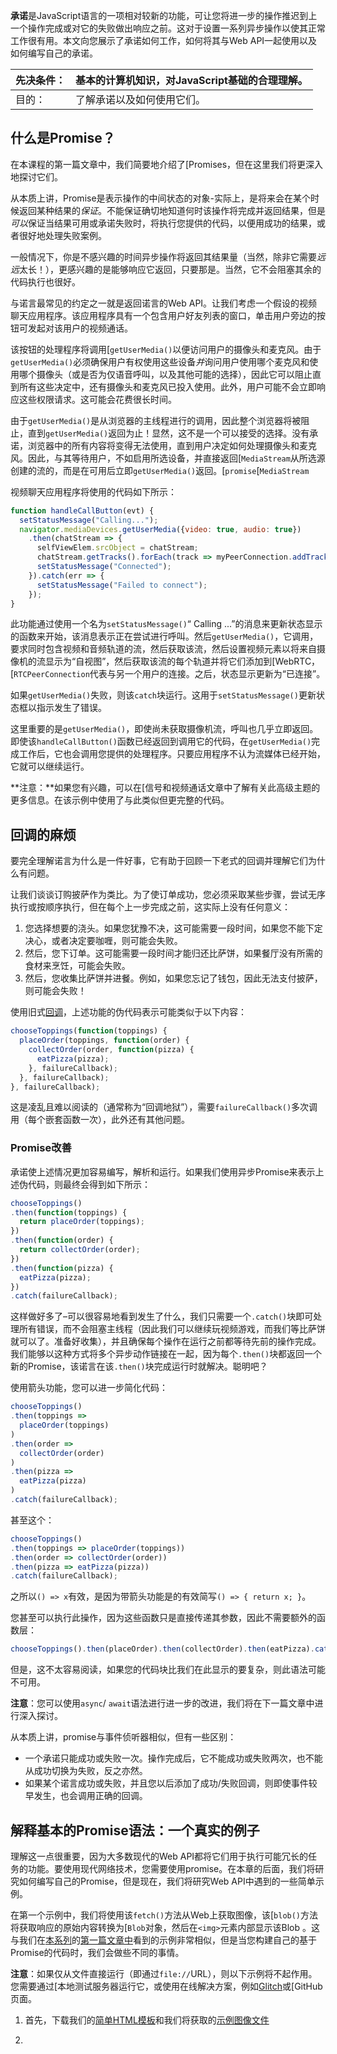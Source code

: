 **承诺**是JavaScript语言的一项相对较新的功能，可让您将进一步的操作推迟到上一个操作完成或对它的失败做出响应之前。这对于设置一系列异步操作以使其正常工作很有用。本文向您展示了承诺如何工作，如何将其与Web API一起使用以及如何编写自己的承诺。

| 先决条件： | 基本的计算机知识，对JavaScript基础的合理理解。 |
| :--------- | ---------------------------------------------- |
| 目的：     | 了解承诺以及如何使用它们。                     |

## 什么是Promise？

在本课程的第一篇文章中，我们简要地介绍了[Promises，但在这里我们将更深入地探讨它们。

从本质上讲，Promise是表示操作的中间状态的对象-实际上，是将来会在某个时候返回某种结果的*保证*。不能保证确切地知道何时该操作将完成并返回结果，但是*可以*保证当结果可用或承诺失败时，将执行您提供的代码，以便用成功的结果，或者很好地处理失败案例。

一般情况下，你是不感兴趣的时间异步操作将返回其结果量（当然，除非它需要*远远*太长！），更感兴趣的是能够响应它返回，只要那是。当然，它不会阻塞其余的代码执行也很好。

与诺言最常见的约定之一就是返回诺言的Web API。让我们考虑一个假设的视频聊天应用程序。该应用程序具有一个包含用户好友列表的窗口，单击用户旁边的按钮可发起对该用户的视频通话。

该按钮的处理程序将调用[`getUserMedia()`以便访问用户的摄像头和麦克风。由于`getUserMedia()`必须确保用户有权使用这些设备*并*询问用户使用哪个麦克风和使用哪个摄像头（或是否为仅语音呼叫，以及其他可能的选择），因此它可以阻止直到所有这些决定中，还有摄像头和麦克风已投入使用。此外，用户可能不会立即响应这些权限请求。这可能会花费很长时间。

由于`getUserMedia()`是从浏览器的主线程进行的调用，因此整个浏览器将被阻止，直到`getUserMedia()`返回为止！显然，这不是一个可以接受的选择。没有承诺，浏览器中的所有内容将变得无法使用，直到用户决定如何处理摄像头和麦克风。因此，与其等待用户，不如启用所选设备，并直接返回[`MediaStream`从所选源创建的流的，而是在可用后立即`getUserMedia()`返回。[`promise`[`MediaStream` 

视频聊天应用程序将使用的代码如下所示：

```js
function handleCallButton(evt) {
  setStatusMessage("Calling...");
  navigator.mediaDevices.getUserMedia({video: true, audio: true})
    .then(chatStream => {
      selfViewElem.srcObject = chatStream;
      chatStream.getTracks().forEach(track => myPeerConnection.addTrack(track, chatStream));
      setStatusMessage("Connected");
    }).catch(err => {
      setStatusMessage("Failed to connect");
    });
}
```

此功能通过使用一个名为`setStatusMessage()`“ Calling ...”的消息来更新状态显示的函数来开始，该消息表示正在尝试进行呼叫。然后`getUserMedia()`，它调用，要求同时包含视频和音频轨道的流，然后获取该流，然后设置视频元素以将来自摄像机的流显示为“自视图”，然后获取该流的每个轨道并将它们添加到[WebRTC， [`RTCPeerConnection`代表与另一个用户的连接。之后，状态显示更新为“已连接”。

如果`getUserMedia()`失败，则该`catch`块运行。这用于`setStatusMessage()`更新状态框以指示发生了错误。

这里重要的是`getUserMedia()`，即使尚未获取摄像机流，呼叫也几乎立即返回。即使该`handleCallButton()`函数已经返回到调用它的代码，在`getUserMedia()`完成工作后，它也会调用您提供的处理程序。只要应用程序不认为流媒体已经开始，它就可以继续运行。

**注意：**如果您有兴趣，可以在[信号和视频通话文章中了解有关此高级主题的更多信息。在该示例中使用了与此类似但更完整的代码。

## 回调的麻烦

要完全理解诺言为什么是一件好事，它有助于回顾一下老式的回调并理解它们为什么有问题。

让我们谈谈订购披萨作为类比。为了使订单成功，您必须采取某些步骤，尝试无序执行或按顺序执行，但在每个上一步完成之前，这实际上没有任何意义：

1. 您选择想要的浇头。如果您犹豫不决，这可能需要一段时间，如果您不能下定决心，或者决定要咖喱，则可能会失败。
2. 然后，您下订单。这可能需要一段时间才能归还比萨饼，如果餐厅没有所需的食材来烹饪，可能会失败。
3. 然后，您收集比萨饼并进餐。例如，如果您忘记了钱包，因此无法支付披萨，则可能会失败！

使用旧式[回调](1/en-US/docs/Learn/JavaScript/Asynchronous/Introducing#Callbacks)，上述功能的伪代码表示可能类似于以下内容：

```js
chooseToppings(function(toppings) {
  placeOrder(toppings, function(order) {
    collectOrder(order, function(pizza) {
      eatPizza(pizza);
    }, failureCallback);
  }, failureCallback);
}, failureCallback);
```

这是凌乱且难以阅读的（通常称为“回调地狱”），需要`failureCallback()`多次调用（每个嵌套函数一次），此外还有其他问题。

### Promise改善



承诺使上述情况更加容易编写，解析和运行。如果我们使用异步Promise来表示上述伪代码，则最终会得到如下所示：

```js
chooseToppings()
.then(function(toppings) {
  return placeOrder(toppings);
})
.then(function(order) {
  return collectOrder(order);
})
.then(function(pizza) {
  eatPizza(pizza);
})
.catch(failureCallback);
```

这样做好多了–可以很容易地看到发生了什么，我们只需要一个`.catch()`块即可处理所有错误，而不会阻塞主线程（因此我们可以继续玩视频游戏，而我们等比萨饼就可以了。准备好收集），并且确保每个操作在运行之前都等待先前的操作完成。我们能够以这种方式将多个异步动作链接在一起，因为每个`.then()`块都返回一个新的Promise，该诺言在该`.then()`块完成运行时就解决。聪明吧？

使用箭头功能，您可以进一步简化代码：

```js
chooseToppings()
.then(toppings =>
  placeOrder(toppings)
)
.then(order =>
  collectOrder(order)
)
.then(pizza =>
  eatPizza(pizza)
)
.catch(failureCallback);
```

甚至这个：

```js
chooseToppings()
.then(toppings => placeOrder(toppings))
.then(order => collectOrder(order))
.then(pizza => eatPizza(pizza))
.catch(failureCallback);
```

之所以`() => x`有效，是因为带箭头功能是的有效简写`() => { return x; }`。

您甚至可以执行此操作，因为这些函数只是直接传递其参数，因此不需要额外的函数层：

```js
chooseToppings().then(placeOrder).then(collectOrder).then(eatPizza).catch(failureCallback);
```

但是，这不太容易阅读，如果您的代码块比我们在此显示的要复杂，则此语法可能不可用。

**注意**：您可以使用`async`/ `await`语法进行进一步的改进，我们将在下一篇文章中进行深入探讨。

从本质上讲，promise与事件侦听器相似，但有一些区别：

- 一个承诺只能成功或失败一次。操作完成后，它不能成功或失败两次，也不能从成功切换为失败，反之亦然。
- 如果某个诺言成功或失败，并且您以后添加了成功/失败回调，则即使事件较早发生，也会调用正确的回调。

## 解释基本的Promise语法：一个真实的例子

理解这一点很重要，因为大多数现代的Web API都将它们用于执行可能冗长的任务的功能。要使用现代网络技术，您需要使用promise。在本章的后面，我们将研究如何编写自己的Promise，但是现在，我们将研究Web API中遇到的一些简单示例。

在第一个示例中，我们将使用该`fetch()`方法从Web上获取图像，该[`blob()`方法将获取响应的原始内容转换为[`Blob`对象，然后在`<img>`元素内部显示该Blob 。这与我们在[本系列](1/en-US/docs/Learn/JavaScript/Asynchronous/Introducing#Asynchronous_JavaScript)的[第一篇文章中](1/en-US/docs/Learn/JavaScript/Asynchronous/Introducing#Asynchronous_JavaScript)看到的示例非常相似，但是当您构建自己的基于Promise的代码时，我们会做些不同的事情。

**注意**：如果仅从文件直接运行（即通过`file://`URL），则以下示例将不起作用。您需要通过[本地测试服务器运行它，或使用在线解决方案，例如[Glitch](https://glitch.com/)或[GitHub页面。

1. 首先，下载我们的[简单HTML模板](https://github.com/mdn/learning-area/blob/master/html/introduction-to-html/getting-started/index.html)和我们将获取的[示例图像文件]()

2. <script>在HTML的底部添加一个元素<body>。

3. 在您的`<script>`元素内，添加以下行：

   ```js
   let promise = fetch('coffee.jpg');
   ```

   这将调用该`fetch()`方法，并将要传递给网络的图像URL作为参数传递给该方法。这也可以将options对象作为可选的第二个参数，但是我们现在仅使用最简单的版本。我们将存储在`fetch()`称为的变量内部返回的Promise对象`promise`。就像我们之前说过的那样，此对象表示一个初始状态既不是成功也不是失败的中间状态-此状态下的诺言的正式术语**尚待确认**。

4. 为了响应成功完成的操作（在这种情况下，当[`Response`返回a时），我们调用`.then()`promise对象的方法。内部的回调`.then()`块（简称**执行人**），只有当承诺调用成功完成，并返回运行[`Response`中的承诺发言，当它已经-对象**实现**。将返回的[`Response`对象作为参数传递给它。

   **注意**：`.then()`块的工作方式类似于使用来向对象添加事件侦听器时`AddEventListener()`。直到事件发生时（诺言履行时），它才会运行。最明显的区别是.then（）每次使用仅会运行一次，而事件侦听器可以多次调用。

   我们立即`blob()`在该响应上运行该方法，以确保完整下载了响应主体，并在可用时将其转换为`Blob`可以处理的对象。这样返回的结果如下：

   ```js
   response => response.blob()
   ```

   这是简写

   ```js
   function(response) {
     return response.blob();
   }
   ```

   好，现在有足够的解释。在JavaScript的第一行下方添加以下行。

   ```js
   let promise2 = promise.then(response => response.blob());
   ```

5. 每次致电`.then()`都会创建一个新的承诺。这非常有用；因为该`blob()`方法还返回了一个Promise，所以我们可以`Blob`通过调用`.then()`第二个Promise的方法来处理它在实现时返回的对象。因为我们想要对blob进行一些操作，而不是对它单独运行一个简单的方法并返回结果，所以这次我们需要将函数体用大括号括起来（否则会引发错误）。

   在代码末尾添加以下内容：

   ```js
   let promise3 = promise2.then(myBlob => {
   
   })
   ```

6. 现在让我们填写执行程序函数的主体。在花括号内添加以下行：

   ```js
   let objectURL = URL.createObjectURL(myBlob);
   let image = document.createElement('img');
   image.src = objectURL;
   document.body.appendChild(image);
   ```

   在这里，我们运行[`URL.createObjectURL()`方法，将其作为参数传递`Blob`给第二个Promise满足时返回。这将返回指向该对象的URL。然后，我们创建一个`<img>`元素，将其`src`属性设置为等于对象URL并将其附加到DOM，这样图像就会显示在页面上！

如果保存刚创建的HTML文件并将其加载到浏览器中，则会看到图像按预期显示在页面中。干得好！

**注意**：您可能会注意到这些示例有些人为设计。您可以删除整个`fetch()`和`blob()`链，只需创建一个`<img>`元素并将其`src`属性值设置为图像文件的URL即可`coffee.jpg`。但是，我们确实选择了此示例，因为它以一种很好的简单方式展示了诺言，而不是出于其在现实世界中的适用性。

### 应对失败



缺少某些内容-当前，如果其中一个诺言失败（**拒绝**，在诺言中），则没有任何东西可以显式处理错误。我们可以通过运行`.catch()`上一个promise 的方法来添加错误处理。立即添加：

```js
let errorCase = promise3.catch(e => {
  console.log('There has been a problem with your fetch operation: ' + e.message);
});
```

要查看实际效果，请尝试将图片的URL拼写错误并重新加载页面。该错误将在浏览器开发人员工具的控制台中报告。

如果您根本不去考虑完全包含该`.catch()`块，那么这并没有多做，而是考虑一下—这使我们能够按照自己想要的方式控制错误处理。在实际应用中，您的代码`.catch()`块可以重试获取图像，或显示默认图像，或提示用户提供其他图像URL，或其他。

### 将块链接在一起



这是写出来的很长的方法。我们故意这样做是为了帮助您清楚地了解正在发生的事情。如本文前面所述，您可以将`.then()`块（以及`.catch()`块）链接在一起。

```js
fetch('coffee.jpg')
.then(response => response.blob())
.then(myBlob => {
  let objectURL = URL.createObjectURL(myBlob);
  let image = document.createElement('img');
  image.src = objectURL;
  document.body.appendChild(image);
})
.catch(e => {
  console.log('There has been a problem with your fetch operation: ' + e.message);
});
```

请记住，由已兑现的承诺返回的值将成为传递给下一个`.then()`块的执行程序函数的参数。

**注意**：Promise中的`.then()`/ `.catch()`块基本上与`try...catch`同步代码中的块异步等效。请记住，同步`try...catch`在异步代码中不起作用。

## 无极术语回顾

上一节将介绍很多内容，因此让我们快速回顾一下，为您提供一个[简短的指南，您可以将其添加为书签](1/en-US/docs/Learn/JavaScript/Asynchronous/Promises#Promise_terminology_recap)并在将来用于刷新内存。您还应该再次检查以上部分，以确保这些概念仍然有效。

1. 创建承诺后，它既不会处于成功状态，也不会处于失败状态。据说还有待**处理**。

2. 当诺言返回时，据说已经解决了

   1. 一个成功的解析承诺被认为是**满足**。它返回一个值，可以通过将一个`.then()`块链接到promise链的末尾来访问它。`.then()`块内的执行程序函数将包含promise的返回值。
2. 不能解决的诺言据说被**拒绝了**。它返回一个**原因**，一条错误消息，说明为什么诺言被拒绝。可以通过将一个`.catch()`块链接到Promise链的末尾来访问此原因。

## 运行代码以实现多个承诺

上面的示例向我们展示了使用promise的一些实际基础。现在，让我们看一些更高级的功能。首先，将链接过程一个接一个地进行是可以的，但是如果您只想在全部承诺*都*完成后才运行某些代码，该怎么办？

您可以使用巧妙命名的`Promise.all()`静态方法来执行此操作。这将一个promise数组作为输入参数，并返回一个新`Promise`对象，该对象仅在且仅当阵列fulfil中的*所有* promise 满足时才会实现。看起来像这样：

```js
Promise.all([a, b, c]).then(values => {
  ...
});
```

如果它们全部实现，则将向链接`.then()`块的执行程序函数传递一个包含所有这些结果作为参数的数组。如果有任何承诺被`Promise.all()`拒绝，整个区块将被拒绝。

这可能非常有用。想象一下，我们正在获取信息以动态地在页面上使用内容填充UI功能。在许多情况下，接收所有数据然后才显示完整的内容而不是显示部分信息是有意义的。

让我们构建另一个示例来展示这一点。

1. 下载我们[页面模板](https://github.com/mdn/learning-area/blob/master/html/introduction-to-html/getting-started/index.html)的新副本，然后在结束标记之前再次放置一个元素。

2. 下载我们的源文件（[coffee.jpg]()，[tea.jpg]()和[description.txt]()，或者随时替换您自己的文件。

3. 在脚本中，我们将首先定义一个函数，该函数返回要发送给的promise `Promise.all()`。如果我们只是想`Promise.all()`响应三个`fetch()`操作完成而运行该块，这将很容易。我们可以做这样的事情：

   ```js
   let a = fetch(url1);
   let b = fetch(url2);
   let c = fetch(url3);
   
   Promise.all([a, b, c]).then(values => {
     ...
   });
   ```

   兑现承诺后，`values`传递到实现处理程序中的`Response`对象将包含三个对象，每个`fetch()`完成的操作一个。

   但是，我们不想这样做。我们的代码不在乎`fetch()`操作何时完成。相反，我们想要的是加载的数据。这意味着我们要在`Promise.all()`返回代表图像的可用blob和可用文本字符串时运行该块。我们可以编写一个执行此操作的函数；在您的`<script>`元素内添加以下内容：

   ```js
   function fetchAndDecode(url, type) {
     return fetch(url).then(response => {
       if (type === 'blob') {
         return response.blob();
       } else if (type === 'text') {
         return response.text();
       }
     })
     .catch(e => {
       console.log('There has been a problem with your fetch operation: ' + e.message);
     });
   }
   ```

   这看起来有点复杂，所以让我们逐步进行操作：

   1. 首先，我们定义函数，并向其传递一个URL和一个字符串，该字符串代表要获取的资源类型。
   2. 在函数体内，我们具有与第一个示例中相似的结构–我们调用该`fetch()`函数以获取指定URL处的资源，然后将其链接到另一个返回已解码（或“读取”）响应正文的Promise中。 。这始终`blob()`是前面示例中的方法。
   3. 但是，这里有两点不同：
      - 首先，我们返回的第二个承诺根据`type`值是不同的。在executor函数内部，我们包含一个简单的`if ... else if`语句，该语句根据需要解码的文件类型返回不同的promise（在这种情况下，我们可以选择`blob`or `text`，但是可以很容易地扩展它以处理其他文件类型）。
      - 其次，我们`return`在`fetch()`呼叫之前添加了关键字。这样的效果是运行整个链，然后运行最终结果（即由`blob()`或返回的promise `text()`）作为我们刚刚定义的函数的返回值。实际上，这些`return`语句将结果传递回链顶部。
   4. 在代码块的末尾，我们链接一个`.catch()`调用，以处理可能发生在数组中传递给的任何promise的错误情况`.all()`。如果有任何承诺被拒绝，则catch块将让您知道哪个有问题。该`.all()`块（请参见下文）仍将实现，但不会显示有问题的资源。如果`.all`要拒绝，则必须将`.catch()`块链接到该块的末尾。

   函数体内的代码是异步的并且基于Promise，因此，实际上，整个功能就像Promise一样方便。

4. 接下来，我们调用函数三次，以开始获取和解码图像和文本的过程，并将每个返回的promise存储在变量中。在您之前的代码下面添加以下内容：

   ```js
   let coffee = fetchAndDecode('coffee.jpg', 'blob');
   let tea = fetchAndDecode('tea.jpg', 'blob');
   let description = fetchAndDecode('description.txt', 'text');
   ```

5. 接下来，我们将定义一个`Promise.all()`块，仅在以上存储的所有三个承诺均已成功实现时才运行某些代码。首先，在`.then()`调用中添加一个带有空执行程序的块，如下所示：

   ```js
   Promise.all([coffee, tea, description]).then(values => {
   
   });
   ```

   您会看到它接受了一个包含promise作为参数的数组。只有在所有三个诺言都解决时，执行器才会运行。当发生这种情况时，它将传递一个数组，该数组包含单个承诺（即解码后的响应主体）的结果，类似于[咖啡结果，茶结果，描述结果]。

6. 最后，在执行程序中添加以下内容。在这里，我们使用一些相当简单的同步代码将结果存储在单独的变量中（从Blob创建对象URL），然后在页面上显示图像和文本。

   ```js
   console.log(values);
   // Store each value returned from the promises in separate variables; create object URLs from the blobs
   let objectURL1 = URL.createObjectURL(values[0]);
   let objectURL2 = URL.createObjectURL(values[1]);
   let descText = values[2];
   
   // Display the images in <img> elements
   let image1 = document.createElement('img');
   let image2 = document.createElement('img');
   image1.src = objectURL1;
   image2.src = objectURL2;
   document.body.appendChild(image1);
   document.body.appendChild(image2);
   
   // Display the text in a paragraph
   let para = document.createElement('p');
   para.textContent = descText;
   document.body.appendChild(para);
   ```

7. 保存并刷新，尽管没有特别吸引人的方式，您应该看到UI组件已全部加载！

我们在此处提供的用于显示项目的代码是非常基本的，但现在可以作为解释器。

**注意**：如果遇到困难，可以将您的代码版本与我们的代码版本进行比较，以查看它的含义- [实时]( 1/learning-area/javascript/asynchronous/promises/promise-all.html)查看并查看[源代码](https://github.com/mdn/learning-area/blob/master/javascript/asynchronous/promises/promise-all.html)。

**注意**：如果要改进此代码，则可能需要循环显示要显示的项目列表，获取并解码每个结果，然后循环遍历内部结果，并`Promise.all()`根据其类型运行不同的功能以显示每个项目代码是。这将使其适用于任何数量的项目，而不仅仅是三个。

此外，您可以确定要获取的文件类型，而无需显式`type`属性。例如，您可以使用分别检查[`Content-Type`响应的HTTP标头`response.headers.get("content-type")`，然后做出相应的反应。

## 在诺言兑现/拒绝后运行一些最终代码

在某些情况下，无论承诺是否实现，您都希望在诺言完成后运行最后的代码块。以前，您必须在`.then()`和`.catch()`回调中包含相同的代码，例如：

```js
myPromise
.then(response => {
  doSomething(response);
  runFinalCode();
})
.catch(e => {
  returnError(e);
  runFinalCode();
});
```

在较新的现代浏览器中，可以使用该`.finally()`方法，该方法可以链接到常规诺言链的末尾，从而可以减少代码重复并更优雅地进行操作。上面的代码现在可以编写如下：

```js
myPromise
.then(response => {
  doSomething(response);
})
.catch(e => {
  returnError(e);
})
.finally(() => {
  runFinalCode();
});
```

这与`Promise.all()`我们在上一节中查看的演示相同，但在`fetchAndDecode()`函数中，我们将`finally()`调用链接到链的末尾：

```js
function fetchAndDecode(url, type) {
  return fetch(url).then(response => {
    if(type === 'blob') {
      return response.blob();
    } else if(type === 'text') {
      return response.text();
    }
  })
  .catch(e => {
    console.log(`There has been a problem with your fetch operation for resource "${url}": ` + e.message);
  })
  .finally(() => {
    console.log(`fetch attempt for "${url}" finished.`);
  });
}
```

这会将一条简单消息记录到控制台，以告诉我们每次获取尝试的完成时间。

**注意**：`then()`// `catch()`// `finally()`异步等效于`try`// `catch`// `finally`同步代码。

## 建立自己的自定义承诺

好消息是，在某种程度上，您已经建立了自己的承诺。当您将多个promise与`.then()`块链接在一起，或者以其他方式组合它们以创建自定义功能时，您已经在制作自己的基于异步promise的自定义功能。以`fetchAndDecode()`前面示例中的函数为例。

到目前为止，将不同的基于promise的API组合在一起以创建自定义功能是您使用promise进行自定义操作的最常见方式，并且展示了基于同一原理构建大多数现代API的灵活性和功能。但是，还有另一种方法。

### 使用Promise（）构造函数



可以使用`Promise()`构造函数来构建自己的Promise 。您要执行此操作的主要情况是，您希望基于承诺不基于承诺的老式异步API编写代码。当您需要使用现有的，较旧的项目代码，库或框架以及现代的基于诺言的代码时，这非常方便。

让我们看一个简单的示例，它可以使您入门-在这里，我们`setTimeout()`用诺言包装了调用-这会在两秒钟后运行一个函数，该函数使用`resolve()`字符串“ Success！” 来解决诺言（使用传递的调用）。

```js
let timeoutPromise = new Promise((resolve, reject) => {
  setTimeout(function(){
    resolve('Success!');
  }, 2000);
});
```

`resolve()`并且`reject()`是你打电话履行或拒绝新创建的诺言功能。在这种情况下，promise会带有字符串“ Success！”。

因此，当您调用此Promise时，您可以将一个`.then()`块链接到它的末尾，并将其传递给字符串“ Success！”。在下面的代码中，我们只是警告该消息：

```js
timeoutPromise
.then((message) => {
   alert(message);
})
```

甚至只是

```js
timeoutPromise.then(alert);
```

上面的示例不是很灵活-promise只能用单个字符串实现，并且没有`reject()`指定任何类型的条件（顺便`setTimeout()`说一句，实际上并没有失败条件，因此对此没有关系简单的例子）。

**注意**：为什么`resolve()`，而不是`fulfill()`？我们现在给您的答案*很复杂*。

### 拒绝自定义Promise



我们可以使用`reject()`方法创建一个拒绝的承诺-就像`resolve()`，它采用单个值，但是在这种情况下，这是拒绝的原因，即，错误将被传递到`.catch()`块中。

让我们扩展前面的示例，使其具有一些`reject()`条件，并允许在成功时传递不同的消息。

复制[前面的示例]()，并用以下[示例]()替换现有的`timeoutPromise()`定义：

```js
function timeoutPromise(message, interval) {
  return new Promise((resolve, reject) => {
    if (message === '' || typeof message !== 'string') {
      reject('Message is empty or not a string');
    } else if (interval < 0 || typeof interval !== 'number') {
      reject('Interval is negative or not a number');
    } else {
      setTimeout(function(){
        resolve(message);
      }, interval);
    }
  });
};
```

在这里，我们将两个参数传递给自定义函数-执行某项操作的消息以及执行该操作之前要经过的时间间隔。然后，在函数内部，我们返回一个新`Promise`对象-调用该函数将返回我们要使用的承诺。

在Promise构造函数中，我们在`if ... else`结构内部进行了一些检查：

1. 首先，我们检查消息是否适合被警报。如果它是一个空字符串，或者根本不是一个字符串，我们将以适当的错误消息拒绝promise。
2. 接下来，我们检查间隔是否为适当的间隔值。如果它是负数或不是数字，我们会以适当的错误消息拒绝诺言。
3. 最后，如果两个参数都看起来都不错，则在使用指定的时间间隔后，我们将使用指定的消息来解决Promise `setTimeout()`。

由于该`timeoutPromise()`函数返回`Promise`，我们可以链`.then()`，`.catch()`等到它要利用它的功能。现在使用它- `timeoutPromise`用此替换以前的用法：

```js
timeoutPromise('Hello there!', 1000)
.then(message => {
   alert(message);
})
.catch(e => {
  console.log('Error: ' + e);
});
```

当您按原样保存并运行代码时，一秒钟后，您将收到警报消息。现在，尝试将消息设置为空字符串或将间隔设置为负数，例如，您将能够看到Promise拒绝并显示相应的错误消息！您还可以尝试对已解决的消息进行其他操作，而不只是发出警报。

### 一个更真实的例子



上面的示例经过精心设计，以使概念易于理解，但实际上并不是非常异步。异步性质基本上是使用伪造的`setTimeout()`，尽管它仍然显示诺言对于创建具有合理操作流程，良好错误处理等的自定义函数很有用。

我们希望邀请您进行研究的一个例子`Promise()`是[Jake Archibald的idb库](https://github.com/jakearchibald/idb/)，它确实显示了构造函数的一个有用的异步应用程序。这采用了[IndexedDB API，它是一种基于回调的旧式API，用于在客户端存储和检索数据，并允许您将其与promises一起使用。如果查看[主库文件](https://github.com/jakearchibald/idb/blob/master/lib/idb.js)，将会看到上面讨论过的相同技术。以下块将许多IndexedDB方法使用的基本请求模型转换为使用Promise：

```js
function promisifyRequest(request) {
  return new Promise(function(resolve, reject) {
    request.onsuccess = function() {
      resolve(request.result);
    };

    request.onerror = function() {
      reject(request.error);
    };
  });
}
```

这可以通过添加几个事件处理程序来实现，这些事件处理程序在适当的时间实现和拒绝承诺：

- 当`request`的[`success`事件触发时，`onsuccess`处理程序将通过request履行承诺`result`。
- 当`request`的[`error`事件触发时，`onerror`处理程序会拒绝带有请求的Promise `error`。

